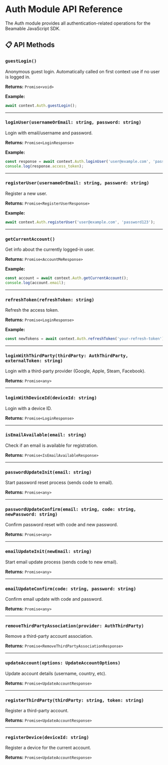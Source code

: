 # Auth Module API Reference

The Auth module provides all authentication-related operations for the Beamable JavaScript SDK.

## 📋 API Methods

### `guestLogin()`
Anonymous guest login. Automatically called on first context use if no user is logged in.

**Returns:** `Promise<void>`

**Example:**
```typescript
await context.Auth.guestLogin();
```

---

### `loginUser(usernameOrEmail: string, password: string)`
Login with email/username and password.

**Returns:** `Promise<LoginResponse>`

**Example:**
```typescript
const response = await context.Auth.loginUser('user@example.com', 'password123');
console.log(response.access_token);
```

---

### `registerUser(usernameOrEmail: string, password: string)`
Register a new user.

**Returns:** `Promise<RegisterUserResponse>`

**Example:**
```typescript
await context.Auth.registerUser('user@example.com', 'password123');
```

---

### `getCurrentAccount()`
Get info about the currently logged-in user.

**Returns:** `Promise<AccountMeResponse>`

**Example:**
```typescript
const account = await context.Auth.getCurrentAccount();
console.log(account.email);
```

---

### `refreshToken(refreshToken: string)`
Refresh the access token.

**Returns:** `Promise<LoginResponse>`

**Example:**
```typescript
const newTokens = await context.Auth.refreshToken('your-refresh-token');
```

---

### `loginWithThirdParty(thirdParty: AuthThirdParty, externalToken: string)`
Login with a third-party provider (Google, Apple, Steam, Facebook).

**Returns:** `Promise<any>`

---

### `loginWithDeviceId(deviceId: string)`
Login with a device ID.

**Returns:** `Promise<LoginResponse>`

---

### `isEmailAvailable(email: string)`
Check if an email is available for registration.

**Returns:** `Promise<IsEmailAvailableResponse>`

---

### `passwordUpdateInit(email: string)`
Start password reset process (sends code to email).

**Returns:** `Promise<any>`

---

### `passwordUpdateConfirm(email: string, code: string, newPassword: string)`
Confirm password reset with code and new password.

**Returns:** `Promise<any>`

---

### `emailUpdateInit(newEmail: string)`
Start email update process (sends code to new email).

**Returns:** `Promise<any>`

---

### `emailUpdateConfirm(code: string, password: string)`
Confirm email update with code and password.

**Returns:** `Promise<any>`

---

### `removeThirdPartyAssociation(provider: AuthThirdParty)`
Remove a third-party account association.

**Returns:** `Promise<RemoveThirdPartyAssociationResponse>`

---

### `updateAccount(options: UpdateAccountOptions)`
Update account details (username, country, etc).

**Returns:** `Promise<UpdateAccountResponse>`

---

### `registerThirdParty(thirdParty: string, token: string)`
Register a third-party account.

**Returns:** `Promise<UpdateAccountResponse>`

---

### `registerDevice(deviceId: string)`
Register a device for the current account.

**Returns:** `Promise<UpdateAccountResponse>` 